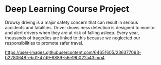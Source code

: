 # Deep Learning Course Project

Drowsy driving is a major safety concern that can result in serious accidents and fatalities. Driver drowsiness detection is designed to monitor and alert drivers when they are at risk of falling asleep. Every year, thousands of tragedies are linked to this because we neglected our responsibilities to promote safer travel. 




https://user-images.githubusercontent.com/64651605/236377093-b2280648-ebd1-47d9-8889-56e19b022a43.mp4

